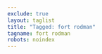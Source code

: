 ```yaml
---
exclude: true
layout: taglist
title: "Tagged: fort rodman"
tagname: fort rodman
robots: noindex
---
```

